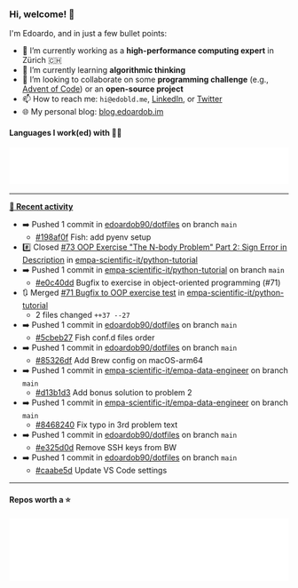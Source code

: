 ### Hi, welcome! 👋 

I'm Edoardo, and in just a few bullet points:

- 🔭 I’m currently working as a **high-performance computing expert** in Zürich 🇨🇭
- 🌱 I’m currently learning **algorithmic thinking**
- 👯 I’m looking to collaborate on some **programming challenge** (e.g., [Advent of Code](https://github.com/edoardob90/aoc2022)) or an **open-source project**
- 📫 How to reach me: `hi@edobld.me`, [LinkedIn](https://linkedin.com/in/edobld), or [Twitter](https://twitter.com/edobld)
- 🌐 My personal blog: [blog.edoardob.im](https://blog.edoardob.im)

#### Languages I work(ed) with 👨‍💻

<img src="https://github.com/edoardob90/edoardob90/blob/main/.cache/languages.svg">

---

**[📰 Recent activity](https://github.com/edoardob90)**
* ➡️ Pushed 1 commit in [edoardob90/dotfiles](https://github.com/edoardob90/dotfiles) on branch `main`
  * [#198af0f](https://github.com/edoardob90/dotfiles/commit/198af0f) Fish: add pyenv setup
* #️⃣ Closed [#73 OOP Exercise &#34;The N-body Problem&#34; Part 2: Sign Error in Description](https://github.com/empa-scientific-it/python-tutorial/issues/73) in [empa-scientific-it/python-tutorial](https://github.com/empa-scientific-it/python-tutorial)
* ➡️ Pushed 1 commit in [empa-scientific-it/python-tutorial](https://github.com/empa-scientific-it/python-tutorial) on branch `main`
  * [#e0c40dd](https://github.com/empa-scientific-it/python-tutorial/commit/e0c40dd) Bugfix to exercise in object-oriented programming (#71)
* 🔃 Merged [#71 Bugfix to OOP exercise test](https://github.com/empa-scientific-it/python-tutorial/pull/71) in [empa-scientific-it/python-tutorial](https://github.com/empa-scientific-it/python-tutorial)
  * 2 files changed `++37 --27`
* ➡️ Pushed 1 commit in [edoardob90/dotfiles](https://github.com/edoardob90/dotfiles) on branch `main`
  * [#5cbeb27](https://github.com/edoardob90/dotfiles/commit/5cbeb27) Fish conf.d files order
* ➡️ Pushed 1 commit in [edoardob90/dotfiles](https://github.com/edoardob90/dotfiles) on branch `main`
  * [#85326df](https://github.com/edoardob90/dotfiles/commit/85326df) Add Brew config on macOS-arm64
* ➡️ Pushed 1 commit in [empa-scientific-it/empa-data-engineer](https://github.com/empa-scientific-it/empa-data-engineer) on branch `main`
  * [#d13b1d3](https://github.com/empa-scientific-it/empa-data-engineer/commit/d13b1d3) Add bonus solution to problem 2
* ➡️ Pushed 1 commit in [empa-scientific-it/empa-data-engineer](https://github.com/empa-scientific-it/empa-data-engineer) on branch `main`
  * [#8468240](https://github.com/empa-scientific-it/empa-data-engineer/commit/8468240) Fix typo in 3rd problem text
* ➡️ Pushed 1 commit in [edoardob90/dotfiles](https://github.com/edoardob90/dotfiles) on branch `main`
  * [#e325d0d](https://github.com/edoardob90/dotfiles/commit/e325d0d) Remove SSH keys from BW
* ➡️ Pushed 1 commit in [edoardob90/dotfiles](https://github.com/edoardob90/dotfiles) on branch `main`
  * [#caabe5d](https://github.com/edoardob90/dotfiles/commit/caabe5d) Update VS Code settings


---

#### Repos worth a ⭐

<img src="https://github.com/edoardob90/edoardob90/blob/main/.cache/stars.svg">

<!--
- ⚡ Fun fact: ...
- 🤔 I’m looking for help with ...
- 💬 Ask me about ...
-->

